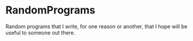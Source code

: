 # RandomPrograms
Random programs that I write, for one reason or another, that I hope will be useful to someone out there.

